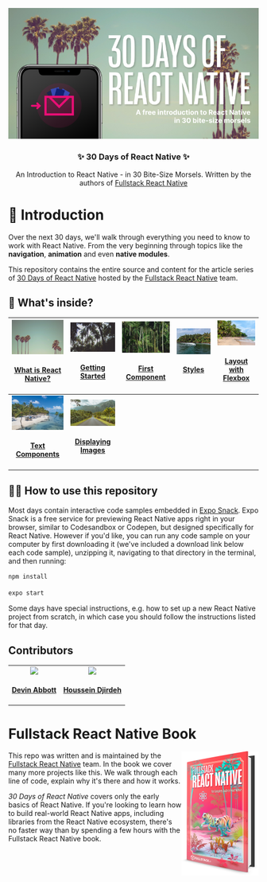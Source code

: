 <p align="center">
  <img src="./images/30-days-of-rn-poster.png"/>
</p>
<h3 align="center">
  ✨ 30 Days of React Native ✨
</h3>
<p align="center">
  An Introduction to React Native - in 30 Bite-Size Morsels. Written by the authors of <a href="https://www.fullstackreact.com/react-native/">Fullstack React Native</a></a>
</p>

# 🚀 Introduction

Over the next 30 days, we'll walk through everything you need to know to work with React Native. From the very beginning through topics like the **navigation**, **animation** and even **native modules**.

This repository contains the entire source and content for the article series of [30 Days of React Native](https://www.fullstack.io/30-days-of-react-native) hosted by the [Fullstack React Native](https://www.fullstackreact.com/react-native/) team.

## 👀 What's inside?

<!-- prettier-ignore -->
|  <a align='center' href='./day-01'><img src='./day-01/public/article-image.jpg' width='140px;' /></a><h4 align='center'><a href='./day-01'>What is React Native?</a><h4> | <a href='./day-02'><img src='./day-02/public/article-image.jpg' width='140px;' /></a><h4 align='center'><a href='./day-02'>Getting Started</a><h4> | <a href='./day-03'><img src='./day-03/public/article-image.jpg' width='140px;' /></a><h4 align='center'><a href='./day-03'>First Component</a><h4> | <a href='./day-04'><img src='./day-04/public/article-image.jpg' width='140px;' /></a><h4 align='center'><a href='./day-04'>Styles</a><h4> | <a href='./day-05'><img src='./day-05/public/article-image.jpg' width='140px;' /></a><h4 align='center'><a href='./day-05'>Layout with Flexbox</a><h4>  |
|:-:|:-:|---|---|---|
|  <a href='./day-06'><img src='./day-06/public/article-image.jpg' width='140px;' /></a><h4 align='center'><a href='./day-06'>Text Components</a><h4> | <a href='./day-07'><img src='./day-07/public/article-image.jpg' width='140px;' /></a><h4 align='center'><a href='./day-07'>Displaying Images</a><h4>| | | |

## 👩‍🏫 How to use this repository

Most days contain interactive code samples embedded in [Expo Snack](https://snack.expo.io/). Expo Snack is a free service for previewing React Native apps right in your browser, similar to Codesandbox or Codepen, but designed specifically for React Native. However if you'd like, you can run any code sample on your computer by first downloading it (we've included a download link below each code sample), unzipping it, navigating to that directory in the terminal, and then running:

```bash
npm install

expo start
```

Some days have special instructions, e.g. how to set up a new React Native project from scratch, in which case you should follow the instructions listed for that day.

## Contributors

<!-- To update this contributors list, run `npx all-contributors-cli` -->

<!-- ALL-CONTRIBUTORS-LIST:START - Do not remove or modify this section -->
<!-- prettier-ignore-start -->
<!-- markdownlint-disable -->
<table>
  <tr>
    <td align="center"><a href='https://twitter.com/dvnabbott'><img src='https://pbs.twimg.com/profile_images/697293943872970754/dkgMlBJX_400x400.jpg' width='140px;'/><h4 align='center'><a href='https://twitter.com/dvnabbott'>Devin Abbott</a></h4></td>
    <td align="center"><a href='https://twitter.com/hdjirdeh'><img src='https://pbs.twimg.com/profile_images/1047891359007461376/WDC2DvTX_400x400.jpg' width='140px;'/><h4 align='center'><a href='https://twitter.com/hdjirdeh'>Houssein Djirdeh</a></h4></td>
  </tr>
</table>

<!-- markdownlint-enable -->
<!-- prettier-ignore-end -->

<!-- ALL-CONTRIBUTORS-LIST:END -->

# Fullstack React Native Book

<a href="https://www.fullstackreact.com/react-native/">
  <img align="right" src="images/fullstack-react-native-book-cover.png" alt="Fullstack React Native Book" width="155" height="250" />
</a>

This repo was written and is maintained by the [Fullstack React Native](https://www.fullstackreact.com/react-native/) team. In the book we cover many more projects like this. We walk through each line of code, explain why it's there and how it works.

_30 Days of React Native_ covers only the early basics of React Native. If you're looking to learn how to build real-world React Native apps, including libraries from the React Native ecosystem, there's no faster way than by spending a few hours with the Fullstack React Native book.
